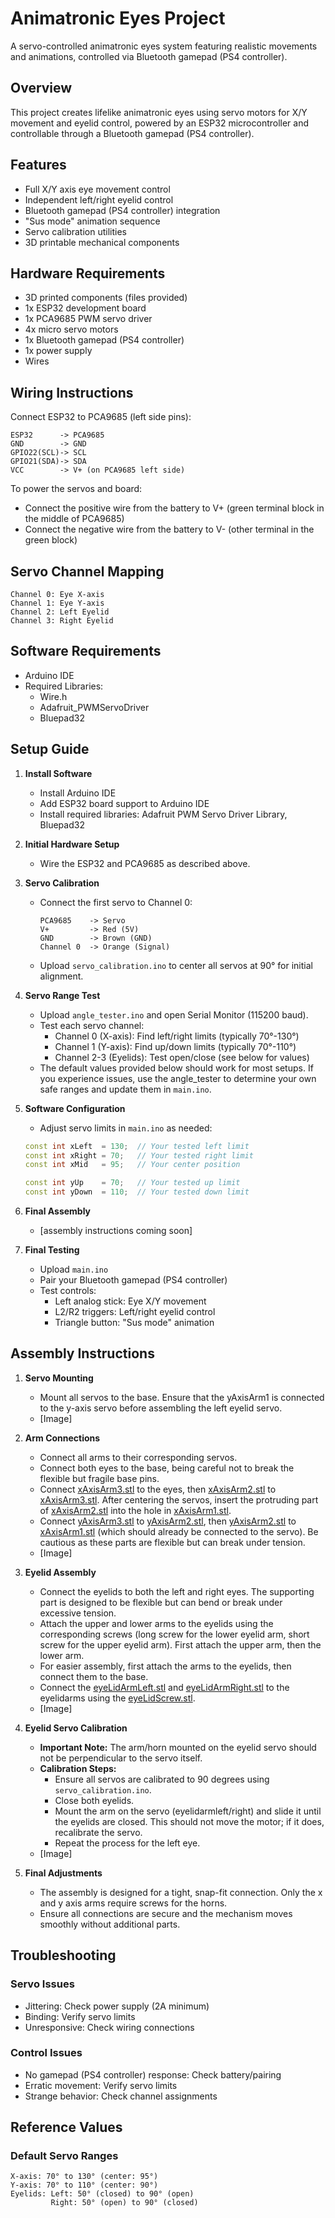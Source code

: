 # Animatronic Eyes Project

A servo-controlled animatronic eyes system featuring realistic movements and animations, controlled via Bluetooth gamepad (PS4 controller).

## Overview

This project creates lifelike animatronic eyes using servo motors for X/Y movement and eyelid control, powered by an ESP32 microcontroller and controllable through a Bluetooth gamepad (PS4 controller).

## Features

- Full X/Y axis eye movement control
- Independent left/right eyelid control
- Bluetooth gamepad (PS4 controller) integration
- "Sus mode" animation sequence
- Servo calibration utilities
- 3D printable mechanical components

## Hardware Requirements

- 3D printed components (files provided)
- 1x ESP32 development board
- 1x PCA9685 PWM servo driver
- 4x micro servo motors
- 1x Bluetooth gamepad (PS4 controller)
- 1x power supply
- Wires

## Wiring Instructions

Connect ESP32 to PCA9685 (left side pins):
```
ESP32      -> PCA9685
GND        -> GND
GPIO22(SCL)-> SCL
GPIO21(SDA)-> SDA
VCC        -> V+ (on PCA9685 left side)
```

To power the servos and board:
- Connect the positive wire from the battery to V+ (green terminal block in the middle of PCA9685)
- Connect the negative wire from the battery to V- (other terminal in the green block)

## Servo Channel Mapping
```
Channel 0: Eye X-axis
Channel 1: Eye Y-axis
Channel 2: Left Eyelid
Channel 3: Right Eyelid
```

## Software Requirements

- Arduino IDE
- Required Libraries:
  - Wire.h
  - Adafruit_PWMServoDriver
  - Bluepad32

## Setup Guide

1. **Install Software**
   - Install Arduino IDE
   - Add ESP32 board support to Arduino IDE
   - Install required libraries: Adafruit PWM Servo Driver Library, Bluepad32

2. **Initial Hardware Setup**
   - Wire the ESP32 and PCA9685 as described above.

3. **Servo Calibration**
   - Connect the first servo to Channel 0:
     ```
     PCA9685    -> Servo
     V+         -> Red (5V)
     GND        -> Brown (GND)
     Channel 0  -> Orange (Signal)
     ```
   - Upload `servo_calibration.ino` to center all servos at 90° for initial alignment.

4. **Servo Range Test**
   - Upload `angle_tester.ino` and open Serial Monitor (115200 baud).
   - Test each servo channel:
     - Channel 0 (X-axis): Find left/right limits (typically 70°-130°)
     - Channel 1 (Y-axis): Find up/down limits (typically 70°-110°)
     - Channel 2-3 (Eyelids): Test open/close (see below for values)
   - The default values provided below should work for most setups. If you experience issues, use the angle_tester to determine your own safe ranges and update them in `main.ino`.

5. **Software Configuration**
   - Adjust servo limits in `main.ino` as needed:
   ```cpp
   const int xLeft  = 130;  // Your tested left limit
   const int xRight = 70;   // Your tested right limit
   const int xMid   = 95;   // Your center position

   const int yUp    = 70;   // Your tested up limit
   const int yDown  = 110;  // Your tested down limit
   ```

6. **Final Assembly**
   - [assembly instructions coming soon]

7. **Final Testing**
   - Upload `main.ino`
   - Pair your Bluetooth gamepad (PS4 controller)
   - Test controls:
     - Left analog stick: Eye X/Y movement
     - L2/R2 triggers: Left/right eyelid control
     - Triangle button: "Sus mode" animation

## Assembly Instructions

1. **Servo Mounting**
   - Mount all servos to the base. Ensure that the yAxisArm1 is connected to the y-axis servo before assembling the left eyelid servo.
   - [Image]

2. **Arm Connections**
   - Connect all arms to their corresponding servos.
   - Connect both eyes to the base, being careful not to break the flexible but fragile base pins.
   - Connect [xAxisArm3.stl](3dFiles/xAxisArm3.stl) to the eyes, then [xAxisArm2.stl](3dFiles/xAxisArm2.stl) to [xAxisArm3.stl](3dFiles/xAxisArm3.stl). After centering the servos, insert the protruding part of [xAxisArm2.stl](3dFiles/xAxisArm2.stl) into the hole in [xAxisArm1.stl](3dFiles/xAxisArm1.stl).
   - Connect [yAxisArm3.stl](3dFiles/yAxisArm3.stl) to [yAxisArm2.stl](3dFiles/yAxisArm2.stl), then [yAxisArm2.stl](3dFiles/yAxisArm2.stl) to [xAxisArm1.stl](3dFiles/xAxisArm1.stl) (which should already be connected to the servo). Be cautious as these parts are flexible but can break under tension.
   - [Image]

3. **Eyelid Assembly**
   - Connect the eyelids to both the left and right eyes. The supporting part is designed to be flexible but can bend or break under excessive tension.
   - Attach the upper and lower arms to the eyelids using the corresponding screws (long screw for the lower eyelid arm, short screw for the upper eyelid arm). First attach the upper arm, then the lower arm.
   - For easier assembly, first attach the arms to the eyelids, then connect them to the base.
   - Connect the [eyeLidArmLeft.stl](3dFiles/eyeLidArmLeft.stl) and [eyeLidArmRight.stl](3dFiles/eyeLidArmRight.stl) to the eyelidarms using the [eyeLidScrew.stl](3dFiles/eyeLidScrew.stl).
   - [Image]

4. **Eyelid Servo Calibration**
   - **Important Note:** The arm/horn mounted on the eyelid servo should not be perpendicular to the servo itself.
   - **Calibration Steps:**
     - Ensure all servos are calibrated to 90 degrees using `servo_calibration.ino`.
     - Close both eyelids.
     - Mount the arm on the servo (eyelidarmleft/right) and slide it until the eyelids are closed. This should not move the motor; if it does, recalibrate the servo.
     - Repeat the process for the left eye.
   - [Image]

5. **Final Adjustments**
   - The assembly is designed for a tight, snap-fit connection. Only the x and y axis arms require screws for the horns.
   - Ensure all connections are secure and the mechanism moves smoothly without additional parts.

## Troubleshooting

### Servo Issues
- Jittering: Check power supply (2A minimum)
- Binding: Verify servo limits
- Unresponsive: Check wiring connections

### Control Issues
- No gamepad (PS4 controller) response: Check battery/pairing
- Erratic movement: Verify servo limits
- Strange behavior: Check channel assignments

## Reference Values

### Default Servo Ranges
```
X-axis: 70° to 130° (center: 95°)
Y-axis: 70° to 110° (center: 90°)
Eyelids: Left: 50° (closed) to 90° (open)
         Right: 50° (open) to 90° (closed)
```